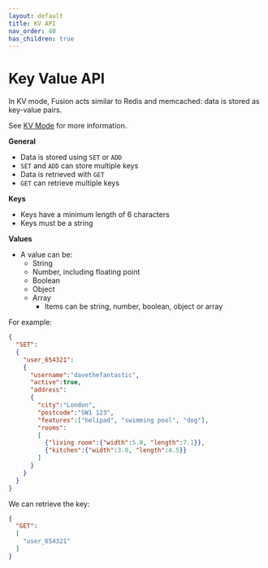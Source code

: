 ```yaml
---
layout: default
title: KV API
nav_order: 40
has_children: true
---
```


# Key Value API
In KV mode, Fusion acts similar to Redis and memcached: data is stored as key-value pairs. 

See [KV Mode](design.md) for more information.



**General**

- Data is stored using `SET` or `ADD`
- `SET` and `ADD` can store multiple keys
- Data is retrieved with `GET`
- `GET` can retrieve multiple keys


**Keys**

- Keys have a minimum length of 6 characters
- Keys must be a string


**Values**

- A value can be:
  - String
  - Number, including floating point
  - Boolean
  - Object
  - Array
    - Items can be string, number, boolean, object or array



For example:

```json
{
  "SET":
  {
    "user_654321":
    {
      "username":"davethefantastic",
      "active":true,
      "address":
      {
        "city":"London",
        "postcode":"SW1 123",
        "features":["helipad", "swimming pool", "dog"],
        "rooms":
        [
          {"living room":{"width":5.0, "length":7.1}},
          {"kitchen":{"width":3.0, "length":4.5}}
        ]
      }
    }    
  }
}
```

We can retrieve the key:

```json
{
  "GET":
  [
    "user_654321"
  ]
}
```